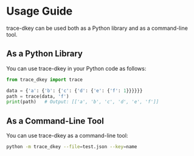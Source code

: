 # Usage Guide

trace-dkey can be used both as a Python library and as a command-line tool.

## As a Python Library

You can use trace-dkey in your Python code as follows:

```python
from trace_dkey import trace

data = {'a': {'b': {'c': {'d': {'e': {'f': 1}}}}}}
path = trace(data, 'f')
print(path)   # Output: [['a', 'b', 'c', 'd', 'e', 'f']]
```


## As a Command-Line Tool

You can use trace-dkey as a command-line tool:

```bash
python -m trace_dkey --file=test.json --key=name
```

